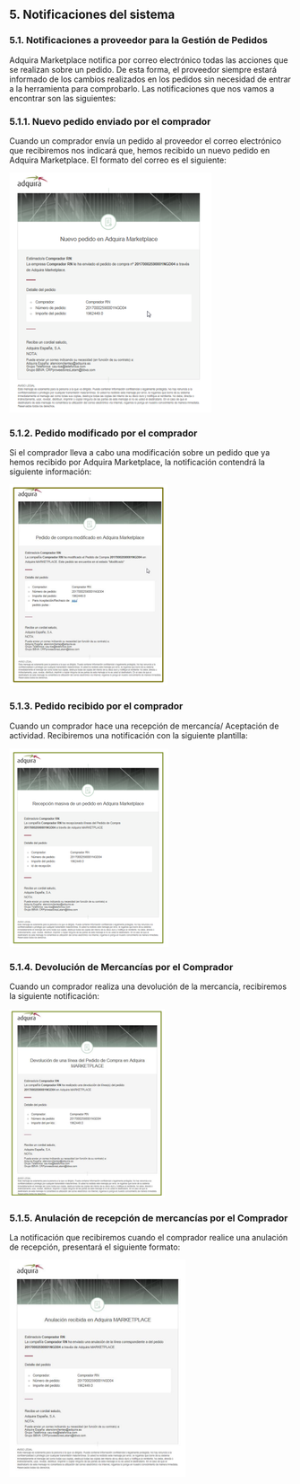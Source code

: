 ## 5. Notificaciones del sistema

### 5.1. Notificaciones a proveedor para la Gestión de Pedidos

Adquira Marketplace notifica por correo electrónico todas las acciones que se realizan sobre un pedido. De esta forma, el proveedor siempre estará informado de los cambios
realizados en los pedidos sin necesidad de entrar a la herramienta para comprobarlo. Las notificaciones que nos vamos a encontrar son las siguientes:


### 5.1.1. Nuevo pedido enviado por el comprador

Cuando un comprador envía un pedido al proveedor el correo electrónico que recibiremos nos indicará que, hemos recibido un nuevo pedido en Adquira Marketplace. El formato del correo es el siguiente:

![Notificaciones](/Marketplace-OM-Proveedor-Adquira/img/cap5-1.png)

### 5.1.2. Pedido modificado por el comprador

Si el comprador lleva a cabo una modificación sobre un pedido que ya hemos recibido por Adquira Marketplace, la notificación contendrá la siguiente información:

![Notificaciones](/Marketplace-OM-Proveedor-Adquira/img/cap5-2.png)

### 5.1.3. Pedido recibido por el comprador

Cuando un comprador hace una recepción de mercancía/ Aceptación de actividad. Recibiremos una notificación con la siguiente plantilla:

![Notificaciones](/Marketplace-OM-Proveedor-Adquira/img/cap5-3.png)

### 5.1.4. Devolución de Mercancías por el Comprador

Cuando un comprador realiza una devolución de la mercancía, recibiremos la siguiente notificación:

![Notificaciones](/Marketplace-OM-Proveedor-Adquira/img/cap5-4.png)

### 5.1.5. Anulación de recepción de mercancías por el Comprador

La notificación que recibiremos cuando el comprador realice una anulación de recepción, presentará el siguiente formato:

![Notificaciones](/Marketplace-OM-Proveedor-Adquira/img/cap5-5.png)
